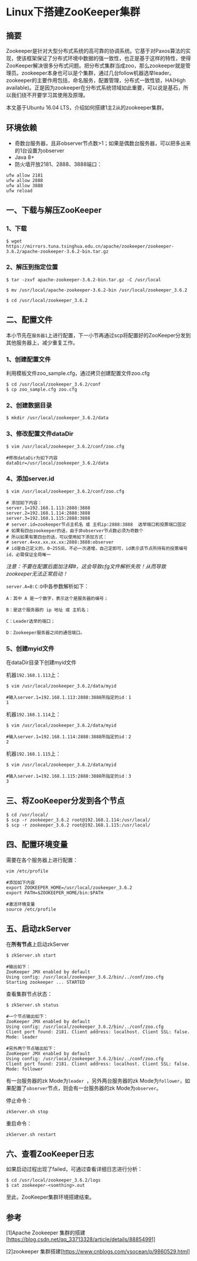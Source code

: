 # Linux下搭建ZooKeeper集群

## 摘要
Zookeeper是针对大型分布式系统的高可靠的协调系统。它基于对Paxos算法的实现，使该框架保证了分布式环境中数据的强一致性，也正是基于这样的特性，使得ZooKeeper解决很多分布式问题。把分布式集群当成zoo，那么zookeeper就是管理员。zookeeper本身也可以是个集群，通过几台follow机器选举leader。zookeeper的主要作用包括，命名服务，配置管理，分布式一致性锁，HA(High available)。正是因为zookeeper在分布式系统领域如此重要，可以说是基石，所以我们绕不开要学习其使用及原理。

本文基于Ubuntu 16.04 LTS，介绍如何搭建1主2从的zookeeper集群。

## 环境依赖
- 奇数台服务器，且非observer节点数>1；如果是偶数台服务器，可以把多出来的1台设置为observer
- Java 8+
- 防火墙开放2181、2888、3888端口：
```shell
ufw allow 2181
ufw allow 2888
ufw allow 3888
ufw reload
```

## 一、下载与解压ZooKeeper
### 1、下载
```shell
$ wget https://mirrors.tuna.tsinghua.edu.cn/apache/zookeeper/zookeeper-3.6.2/apache-zookeeper-3.6.2-bin.tar.gz
```

### 2、解压到指定位置
```shell
$ tar -zxvf apache-zookeeper-3.6.2-bin.tar.gz -C /usr/local

$ mv /usr/local/apache-zookeeper-3.6.2-bin /usr/local/zookeeper_3.6.2

$ cd /usr/local/zookeeper_3.6.2
```

## 二、配置文件
本小节先在`服务器1`上进行配置，下一小节再通过scp将配置好的ZooKeeper分发到其他服务器上，减少重复工作。

### 1、创建配置文件
利用模板文件zoo_sample.cfg，通过拷贝创建配置文件zoo.cfg
```shell
$ cd /usr/local/zookeeper_3.6.2/conf
$ cp zoo_sample.cfg zoo.cfg
```

### 2、创建数据目录
```shell
$ mkdir /usr/local/zookeeper_3.6.2/data
```

### 3、修改配置文件dataDir
```shell
$ vim /usr/local/zookeeper_3.6.2/conf/zoo.cfg

#修改dataDir为如下内容
dataDir=/usr/local/zookeeper_3.6.2/data
```

### 4、添加server.id
```shell
$ vim /usr/local/zookeeper_3.6.2/conf/zoo.cfg

# 添加如下内容：
server.1=192.168.1.113:2888:3888
server.2=192.168.1.114:2888:3888
server.3=192.168.1.115:2888:3888
# server.id=zookeeper节点主机名 或 主机ip:2888:3888  选举端口和投票端口固定
# 如果有四台zookeeper的话，由于非observer节点数必须为奇数个
# 所以如果有第四台的话，可以使用如下添加方式：
# server.4=xx.xx.xx.xx:2888:3888:observer
# id是自己定义的，0~255间，不必一次递增，自己定即可，id表示该节点所持有的投票编号id，必需保证全局唯一
```

*注意：不要在配置后面加注释#，这会导致cfg文件解析失败！从而导致zookeeper无法正常启动！*

`server.A=B:C:D`中各参数解析如下：
```shell
A：其中 A 是一个数字，表示这个是服务器的编号；

B：是这个服务器的 ip 地址 或 主机名；

C：Leader选举的端口；

D：Zookeeper服务器之间的通信端口。
```

### 5、创建myid文件
在dataDir目录下创建myid文件

机器`192.168.1.113`上：
```shell
$ vim /usr/local/zookeeper_3.6.2/data/myid

#输入server.1=192.168.1.113:2888:3888所指定的id：1
1
```

机器`192.168.1.114`上：
```shell
$ vim /usr/local/zookeeper_3.6.2/data/myid

#输入server.1=192.168.1.114:2888:3888所指定的id：2
2
```

机器`192.168.1.115`上：
```shell
$ vim /usr/local/zookeeper_3.6.2/data/myid

#输入server.1=192.168.1.115:2888:3888所指定的id：3
3
```

## 三、将ZooKeeper分发到各个节点
```shell
$ cd /usr/local/
$ scp -r zookeeper_3.6.2 root@192.168.1.114:/usr/local/
$ scp -r zookeeper_3.6.2 root@192.168.1.115:/usr/local/
```

## 四、配置环境变量
需要在各个服务器上进行配置：
```shell
vim /etc/profile

#添加如下内容
export ZOOKEEPER_HOME=/usr/local/zookeeper_3.6.2
export PATH=$ZOOKEEPER_HOME/bin:$PATH

#激活环境变量
source /etc/profile
```

## 五、启动zkServer
在**所有节点**上启动zkServer
```shell
$ zkServer.sh start

#输出如下：
ZooKeeper JMX enabled by default
Using config: /usr/local/zookeeper_3.6.2/bin/../conf/zoo.cfg
Starting zookeeper ... STARTED
```

查看集群节点状态：
```shell
$ zkServer.sh status

#一个节点输出如下：
ZooKeeper JMX enabled by default
Using config: /usr/local/zookeeper_3.6.2/bin/../conf/zoo.cfg
Client port found: 2181. Client address: localhost. Client SSL: false.
Mode: leader

#另外两个节点输出如下：
ZooKeeper JMX enabled by default
Using config: /usr/local/zookeeper_3.6.2/bin/../conf/zoo.cfg
Client port found: 2181. Client address: localhost. Client SSL: false.
Mode: follower
```
有一台服务器的zk Mode为`leader `，另外两台服务器的zk Mode为`follower`，如果配置了`observer`节点，则会有一台服务器的zk Mode为`observer`。

停止命令：
```shell
zkServer.sh stop
```

重启命令：
```shell
zkServer.sh restart
```

## 六、查看ZooKeeper日志
如果启动过程出现了failed，可通过查看详细日志进行分析：
```shell
$ cd /usr/local/zookeeper_3.6.2/logs
$ cat zookeeper-<somthing>.out
```

至此，ZooKeeper集群环境搭建结束。

## 参考
[1]Apache Zookeeper 集群的搭建[https://blog.csdn.net/qq_33713328/article/details/88854991]

[2]zookeeper 集群搭建[https://www.cnblogs.com/ysocean/p/9860529.html]